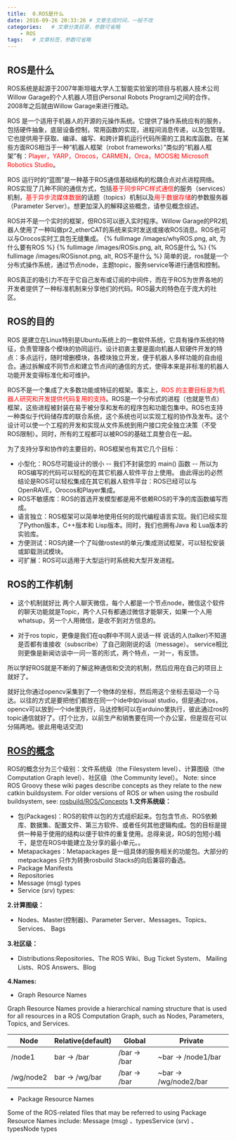 ```yaml
---
title:  0.ROS是什么
date: 2016-09-26 20:33:26 # 文章生成时间，一般不改
categories:   # 文章分类目录，参数可省略
    - ROS
tags:   # 文章标签，参数可省略
---
```

## ROS是什么
ROS系统是起源于2007年斯坦福大学人工智能实验室的项目与机器人技术公司Willow Garage的个人机器人项目(Personal Robots Program)之间的合作，2008年之后就由Willow Garage来进行推动。
<!--more-->
ROS 是一个适用于机器人的开源的元操作系统。它提供了操作系统应有的服务，包括硬件抽象，底层设备控制，常用函数的实现，进程间消息传递，以及包管理。它也提供用于获取、编译、编写、和跨计算机运行代码所需的工具和库函数。在某些方面ROS相当于一种“机器人框架（robot frameworks）”类似的“机器人框架”有：<font color=red>Player，YARP，Orocos，CARMEN，Orca，MOOS和 Microsoft Robotics Studio</font>。

ROS 运行时的“蓝图”是一种基于ROS通信基础结构的松耦合点对点进程网络。ROS实现了几种不同的通信方式，包括<font color=red>基于同步RPC样式通信</font>的服务（services）机制，<font color=red>基于异步流媒体数据</font>的话题（topics）机制以及<font color=red>用于数据存储</font>的参数服务器（Parameter Server）。想更加深入的解释这些概念，请参见概念综述。

ROS并不是一个实时的框架，但ROS可以嵌入实时程序。Willow Garage的PR2机器人使用了一种叫做pr2_etherCAT的系统来实时发送或接收ROS消息。ROS也可以与Orocos实时工具包无缝集成。
{% fullimage /images/whyROS.png, alt, 为什么要有ROS %}
{% fullimage /images/ROSis.png, alt, ROS是什么 %}
{% fullimage /images/ROSisnot.png, alt, ROS不是什么 %}
简单的说，ros就是一个分布式操作系统，通过节点node，主题topic，服务service等进行通信和控制。

ROS真正的吸引力不在于它自己发布或订阅的中间件，而在于ROS为世界各地的开发者提供了一种标准机制来分享他们的代码。ROS最大的特色在于庞大的社区。

## ROS的目的
ROS 是建立在Linux特别是Ubuntu系统上的一套软件系统，它具有操作系统的特征，负责管理各个模块的协同运行。设计初衷主要是面向机器人软硬件开发的特点：多点运行，随时增删模块，各模块独立开发，便于机器人多样功能的自由组合。通过拆解成不同节点和建立节点间的通信的方式，使得本来是非标准的机器人功能开发变得标准化和可维护。

ROS不是一个集成了大多数功能或特征的框架。事实上，<font color=red>ROS 的主要目标是为机器人研究和开发提供代码复用的支持</font>。ROS是一个分布式的进程（也就是节点）框架，这些进程被封装在易于被分享和发布的程序包和功能包集中。ROS也支持一种类似于代码储存库的联合系统，这个系统也可以实现工程的协作及发布。这个设计可以使一个工程的开发和实现从文件系统到用户接口完全独立决策（不受ROS限制）。同时，所有的工程都可以被ROS的基础工具整合在一起。

为了支持分享和协作的主要目的，ROS框架也有其它几个目标：

* 小型化：ROS尽可能设计的很小 -- 我们不封装您的 main() 函数 -- 所以为ROS编写的代码可以轻松的在其它机器人软件平台上使用。 由此得出的必然结论是ROS可以轻松集成在其它机器人软件平台：ROS已经可以与OpenRAVE，Orocos和Player集成。
* ROS不敏感库：ROS的首选开发模型都是用不依赖ROS的干净的库函数编写而成。
* 语言独立：ROS框架可以简单地使用任何的现代编程语言实现。我们已经实现了Python版本，C++版本和 Lisp版本。同时，我们也拥有Java 和 Lua版本的实验库。
* 方便测试：ROS内建一个了叫做rostest的单元/集成测试框架，可以轻松安装或卸载测试模块。
* 可扩展：ROS可以适用于大型运行时系统和大型开发进程。

## ROS的工作机制
* 这个机制就好比 两个人聊天微信，每个人都是一个节点node，微信这个软件的聊天功能就是Topic，两个人只有都通过微信才能聊天，如果一个人用whatsup，另一个人用微信，是收不到对方信息的。 

* 对于ros topic，更像是我们在qq群中不同人说话一样 说话的人(talker)不知道是否都有谁接收（subscribe）了自己刚刚说的话（message）。
service相比则更像是新闻访谈中一问一答的形式，两个特点，一对一，有反馈。

所以学好ROS就是不断的了解这种通信和交流的机制，然后应用在自己的项目上就好了。

就好比你通过opencv采集到了一个物体的坐标，然后用这个坐标去驱动一个马达。以往的方式是要把他们都放在同一个ide中如visual studio，但是通过ros，opencv可以放到一个ide里执行，马达控制可以在arduino里执行，彼此通过ros的topic通信就好了。(打个比方，以前生产和销售要在同一个办公室，但是现在可以分隔两地。彼此用电话交流)

## [ROS的概念](http://wiki.ros.org/ROS/Concepts)
ROS的概念分为三个级别：文件系统级（the Filesystem level）、计算图级（the Computation Graph level）、社区级（the Community level）。
Note: since ROS Groovy these wiki pages describe concepts as they relate to the new catkin buildsystem. For older versions of ROS or when using the rosbuild buildsystem, see: [rosbuild/ROS/Concepts](http://wiki.ros.org/rosbuild/ROS/Concepts)
**1.文件系统级：**

* 包(Packages)：ROS的软件以包的方式组织起来。包包含节点、ROS依赖库、数据集、配置文件、第三方软件、或者任何其他逻辑构成。包的目标是提供一种易于使用的结构以便于软件的重复使用。总得来说，ROS的包短小精干，是您在ROS中能建立及分享的最小单元。。
* Metapackages：Metapackages 是一组具体的服务相关的功能包。大部分的metpackages 只作为转换rosbuild Stacks的向后兼容的备选。
* Package Manifests
* Repositories
* Message (msg) types
* Service (srv) types:

**2.计算图级：**

* Nodes、Master(控制器)、Parameter Server、Messages、Topics、Services、 Bags 

**3.社区级：**

* Distributions:Repositories、The ROS Wiki、Bug Ticket System、 Mailing Lists、ROS Answers、Blog

**4.Names:**

* Graph Resource Names

Graph Resource Names provide a hierarchical naming structure that is used for all resources in a ROS Computation Graph, such as Nodes, Parameters, Topics, and Services. 

Node|Relative(default)|Global|Private
----|------|-----|----
/node1      |bar -> /bar            |/bar -> /bar      |~bar -> /node1/bar   
/wg/node2   |bar -> /wg/bar         |/bar -> /bar      |~bar -> /wg/node2/bar

* Package Resource Names

Some of the ROS-related files that may be referred to using Package Resource Names include:
Message (msg) 、typesService (srv) 、typesNode types


